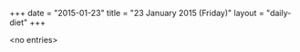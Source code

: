 +++
date = "2015-01-23"
title = "23 January 2015 (Friday)"
layout = "daily-diet"
+++


\<no entries\>
